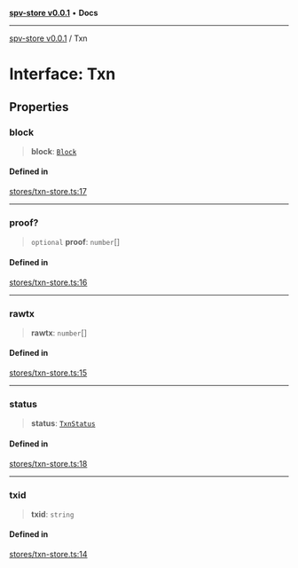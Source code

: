 [**spv-store v0.0.1**](../README.md) • **Docs**

***

[spv-store v0.0.1](../globals.md) / Txn

# Interface: Txn

## Properties

### block

> **block**: [`Block`](../classes/Block.md)

#### Defined in

[stores/txn-store.ts:17](https://github.com/shruggr/ts-casemod-spv/blob/7c4f30ec55cedd3466531bc7310dc7c1601f1f8a/src/stores/txn-store.ts#L17)

***

### proof?

> `optional` **proof**: `number`[]

#### Defined in

[stores/txn-store.ts:16](https://github.com/shruggr/ts-casemod-spv/blob/7c4f30ec55cedd3466531bc7310dc7c1601f1f8a/src/stores/txn-store.ts#L16)

***

### rawtx

> **rawtx**: `number`[]

#### Defined in

[stores/txn-store.ts:15](https://github.com/shruggr/ts-casemod-spv/blob/7c4f30ec55cedd3466531bc7310dc7c1601f1f8a/src/stores/txn-store.ts#L15)

***

### status

> **status**: [`TxnStatus`](../enumerations/TxnStatus.md)

#### Defined in

[stores/txn-store.ts:18](https://github.com/shruggr/ts-casemod-spv/blob/7c4f30ec55cedd3466531bc7310dc7c1601f1f8a/src/stores/txn-store.ts#L18)

***

### txid

> **txid**: `string`

#### Defined in

[stores/txn-store.ts:14](https://github.com/shruggr/ts-casemod-spv/blob/7c4f30ec55cedd3466531bc7310dc7c1601f1f8a/src/stores/txn-store.ts#L14)
